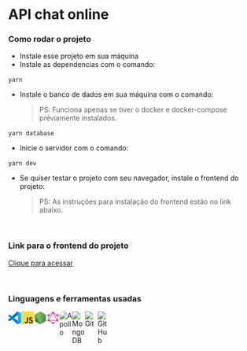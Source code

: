 # API chat online

### Como rodar o projeto

- Instale esse projeto em sua máquina
- Instale as dependencias com o comando:
```shell
yarn
```
- Instale o banco de dados em sua máquina com o comando:
  > PS: Funciona apenas se tiver o docker e docker-compose préviamente instalados.
```shell
yarn database
```

- Inicie o servidor com o comando:
```shell
yarn dev
```

- Se quiser testar o projeto com seu navegador, instale o frontend do projeto:
  > PS: As instruções para instalação do frontend estão no link abaixo.

<br />

### Link para o frontend do projeto

[Clique para acessar][frontend]

<br />

### Linguagens e ferramentas usadas

<img align="left" alt="Visual Studio Code" width="26px" src="https://raw.githubusercontent.com/github/explore/80688e429a7d4ef2fca1e82350fe8e3517d3494d/topics/visual-studio-code/visual-studio-code.png" />

<img align="left" alt="JavaScript" width="26px" src="https://raw.githubusercontent.com/github/explore/80688e429a7d4ef2fca1e82350fe8e3517d3494d/topics/javascript/javascript.png" />
<img align="left" alt="Node.js" width="26px" src="https://raw.githubusercontent.com/github/explore/80688e429a7d4ef2fca1e82350fe8e3517d3494d/topics/nodejs/nodejs.png" />
<img align="left" alt="Graphql" width="26px" src="https://raw.githubusercontent.com/github/explore/80688e429a7d4ef2fca1e82350fe8e3517d3494d/topics/graphql/graphql.png" />
<img align="left" alt="Apollo" width="26px" src="https://cdn.worldvectorlogo.com/logos/apollo-graphql-compact.svg" style="background: #ffffff ; border-radius: 8px"/>
<img align="left" alt="MongoDB" width="26px" src="https://cdn.icon-icons.com/icons2/2415/PNG/512/mongodb_original_wordmark_logo_icon_146425.png" />
<img align="left" alt="Git" width="26px" src="https://img.icons8.com/color/48/000000/git.png" />
<img align="left" alt="GitHub" width="26px" src="https://img.icons8.com/nolan/64/github.png" />

<br />
<br />

[frontend]: https://github.com/samuel-neves/Frontend-Gyra
